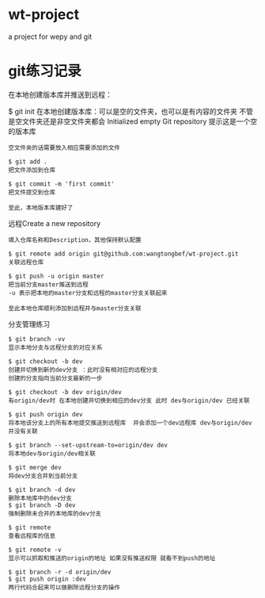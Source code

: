 # wt-project
a project for wepy and git

# git练习记录
在本地创建版本库并推送到远程：



  $ git init
    在本地创建版本库：可以是空的文件夹，也可以是有内容的文件夹
    不管是空文件夹还是非空文件夹都会
    Initialized empty Git repository
    提示这是一个空的版本库

    空文件夹的话需要放入相应需要添加的文件

    $ git add .
    把文件添加到仓库

    $ git commit -m 'first commit'
    把文件提交到仓库

    至此，本地版本库建好了




  远程Create a new repository

    填入仓库名称和Description，其他保持默认配置

    $ git remote add origin git@github.com:wangtongbef/wt-project.git
    关联远程仓库

    $ git push -u origin master
    把当前分支master推送到远程
    -u 表示把本地的master分支和远程的master分支关联起来

    至此本地仓库顺利添加到远程并与master分支关联

分支管理练习

    $ git branch -vv
    显示本地分支与远程分支的对应关系

    $ git checkout -b dev
    创建并切换到新的dev分支 ：此时没有相对应的远程分支
    创建的分支指向当前分支最新的一步

    $ git checkout -b dev origin/dev
    有origin/dev时 在本地创建并切换到相应的dev分支 此时 dev与origin/dev 已经关联

    $ git push origin dev
    将本地该分支上的所有本地提交推送到远程库  并会添加一个dev远程库 dev与origin/dev 并没有关联

    $ git branch --set-upstream-to=origin/dev dev
    将本地dev与origin/dev相关联

    $ git merge dev
    将dev分支合并到当前分支

    $ git branch -d dev
    删除本地库中的dev分支
    $ git branch -D dev
    强制删除未合并的本地库的dev分支

    $ git remote
    查看远程库的信息

    $ git remote -v
    显示可以抓取和推送的origin的地址 如果没有推送权限 就看不到push的地址

    $ git branch -r -d origin/dev
    $ git push origin :dev
    两行代码合起来可以做删除远程分支的操作

